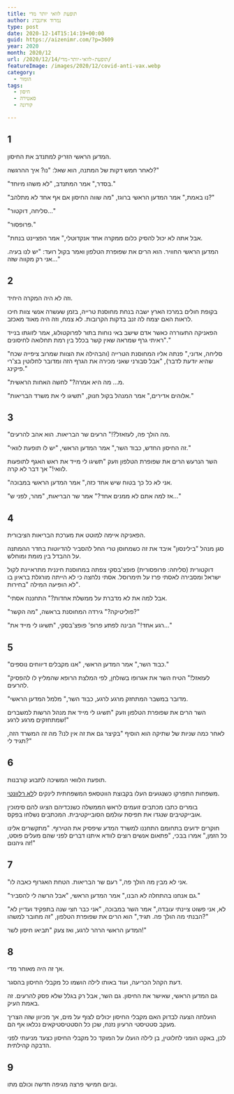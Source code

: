 ```yaml
---
title: תופעת לוואי יותר מדי
author: נמרוד איזנברג
type: post
date: 2020-12-14T15:14:19+00:00
guid: https://aizenimr.com/?p=3609
year: 2020
month: 2020/12
url: /2020/12/14/תופעת-לוואי-יותר-מדי/
featureImage: /images/2020/12/covid-anti-vax.webp
category:
  - הומור
tags:
  - חיסון
  - סאטירה
  - קורונה

---
```

## 1

המדען הראשי הזריק למתנדב את החיסון.

לאחר חמש דקות של המתנה, הוא שאל: "נו? איך ההרגשה?"

"בסדר," אמר המתנדב, "לא משהו מיוחד."

"נו באמת," אמר המדען הראשי ברוגז, "מה שווה החיסון אם אף אחד לא מתלהב?"

"סליחה, דוקטור..."

"פרופסור."

"אבל אתה לא יכול להסיק כלום ממקרה אחד אנקדוטלי," אמר הפציינט בנחת.

המדען הראשי החוויר. הוא הרים את שפופרת הטלפון ואמר בקול רועד: "יש לנו בעיה. אני רק מקווה שזה..."

## 2

וזה לא היה המקרה היחיד.

בקופת חולים במרכז הארץ ישבה בנחת מחוסנת טרייה, בזמן שעשרה אנשי צוות חיכו לראות האם יצמח לה זנב בדקות הקרובות. לא צמח, וזה היה מאוד מאכזב.

הפאניקה התעוררה כאשר אדם שישב באי נוחות בתור לפרוקטולוג, אמר לזוגתו בנייד "ראיתי גרף שמראה שאין קשר בכלל בין רמת תחלואה לחיסונים."

"סליחה, אדוני," פנתה אליו המחוסנת הטרייה (והבהילה את הצוות שמרוב ציפייה שכח שהיא יודעת לדבר), "אבל סבורני שאני מכירה את הגרף הזה ומדובר לחלוטין בצ'רי פיקינג."

"מ... מה היא אמרה?" לחשה האחות הראשית.

"אלוהים אדירים," אמר המנהל בקול חנוק, "תשיגו לי את משרד הבריאות."

## 3

"מה הולך פה, לעזאזל?!" הרעים שר הבריאות. הוא אהב להרעים.

"זה החיסון החדש, כבוד השר," אמר המדען הראשי, "יש לו תופעת לוואי."

השר הנרעש הרים את שפופרת הטלפון וזעק "תשיגו לי מייד את ראש האגף לתופעות לוואי!" אך דבר לא קרה.

"אני לא כל כך בטוח שיש אחד כזה," אמר המדען הראשי במבוכה.

"אז למה אתם לא ממנים אחד?" אמר שר הבריאות, "מהר, לפני ש..."

## 4

הפאניקה איימה למוטט את מערכת הבריאות הציבורית.

סגן מנהל "בילינסון" איבד את זה כשמחוסן טרי החל להסביר להדיוטות בחדר ההמתנה על ההבדל בין מומת ומוחלש.

דוקטורית (סליחה: פרופסורית) פופצ'בסקי צפתה במחוסנת חיננית מתראיינת לקול ישראל ומסבירה לאסתי פרז על תימרוסל. אסתי נלחצה כי לא הייתה מורגלת בראיון בו לא הופיעה המילה "בחירות".

"אבל למה את לא מדברת על ממשלת אחדות?" התחננה אסתי.

"פוליטיקה?" גירדה המחוסנת בראשה, "מה הקשר?"

"רגע אחד!" הבינה לפתע פרופ' פופצ'בסקי, "תשיגו לי מייד את..."

## 5

"כבוד השר," אמר המדען הראשי, "אנו מקבלים דיווחים נוספים."

"לעזאזל!" הטיח השר את אגרופו בשולחן, לפי המלצת הרופא שהמליץ לו להפסיק להרעים.

"מדובר במשבר המתחזק מרגע לרגע, כבוד השר," מלמל המדען הראשי.

השר הרים את שפופרת הטלפון וזעק "תשיגו לי מייד את מנהל הרשות למשברים שמתחזקים מרגע לרגע!"

לאחר כמה שניות של שתיקה הוא הוסיף "בקיצר גם את זה אין לנו? מה זה המשרד הזה, תגיד לי?"

## 6

תופעת הלוואי המשיכה לתבוע קורבנות.

משפחות התפרקו כשנגועים העלו בקבוצת הווטסאפ המשפחתית לינקים ל[לא רלוונטי][1].

בומרים כתבו מכתבים זועמים לראש הממשלה כשנכדיהם הציגו להם סימוכין אובייקטיבים שנגדו את תפיסת עולמם הסובייקטיבית. המכתבים נשלחו בפקס.

חוקרים ידועים בתחומם התחננו למשרד המדע שיפסיק את הטירוף. "מתקשרים אלינו כל הזמן," אמרו בבכי, "פתאום אנשים רוצים לוודא איתנו דברים לפני שהם מעלים פוסט, זה גיהנום!"

## 7

"אני לא מבין מה הולך פה," רעם שר הבריאות. הטחת האגרוף כאבה לו.

"גם אנחנו בהתחלה לא הבנו," אמר המדען הראשי, "אבל הרשה לי להסביר."

"לא, אני פשוט ציינתי עובדה," אמר השר במבוכה, "אני כבר חצי שנה בתפקיד ועדיין לא הבנתי מה הולך פה. תגיד," הוא הרים את שפופרת הטלפון, "זה מחובר למשהו?"

המדען הראשי הרהר לרגע, ואז צעק "תביאו חיסון לשר!"

## 8

אך זה היה מאוחר מדי.

דעת הקהל הכריעה, ועוד באותו לילה הושמו כל מקבלי החיסון בהסגר.

גם המדען הראשי, שאישר את החיסון. גם השר, אבל רק בגלל שלא פסק להרעים. זה באמת העיק.

הועלתה הצעה לבדוק האם מקבלי החיסון יכולים לצוף על מים, אך מכיוון שזה הצריך מעקב סטטיסטי הרעיון נזנח, שכן כל הסטטיסטיקאים נכלאו אף הם.

לכן, באקט הומני לחלוטין, בן לילה הועלו על המוקד כל מקבלי החיסון כצעד מניעתי לפני הדבקה קהילתית.

## 9

וביום חמישי פרצה מגיפה חדשה וכולם מתו.

 [1]: https://irrelevant.org.il